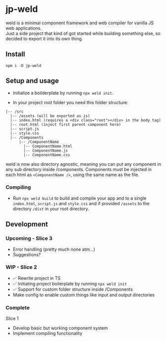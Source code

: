 # jp-weld

weld is a minimal component framework and web compiler for vanilla JS web applications.  
Just a side project that kind of got started while building something else, so decided to export it into its own thing.

## Install

`npm i -D jp-weld`

## Setup and usage

- Initialize a boilderplate by running `npx weld init`.

- In your project root folder you need this folder structure:

```
|-- /src
  |-- /assets (will be exported as is)
  |-- index.html (requires a <div class="root"></div> in the body tag)
  |-- root.html (inject first parent component here)
  |-- script.js
  |-- style.css
  |-- /Components
      |-- /ComponentName
        |-- ComponentName.html
        |-- ComponentName.js
        |-- ComponentName.css
```

weld is now also directory agnostic, meaning you can put any component in any sub directory inside /components.
Components must be injected in each html as `<ComponentName />`, using the same name as the file.

### Compiling

- Run `npx weld build` to build and compile your app and to a single `index.html`, `script.js` and `style.css` and if provided `/assets` to the directory `/dist` in your root directory.

## Development

### Upcoming - Slice 3
- Error handling (pretty much none atm...)
- Suggestions?

### WIP - Slice 2

- ✅ Rewrite project in TS
- ✅ Initiating project boilerplate by running `npx weld init`
- ✅ Support for custom folder structure inside /Components
- Make config to enable custom things like input and output directories

### Complete

Slice 1

- Develop basic but working component system
- Implement compiling functionality
